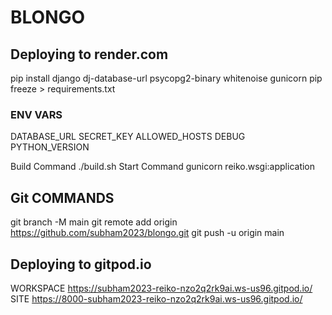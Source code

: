 # BLONGO

## Deploying to render.com

pip install django dj-database-url psycopg2-binary whitenoise gunicorn
pip freeze > requirements.txt

### ENV VARS
DATABASE_URL
SECRET_KEY
ALLOWED_HOSTS
DEBUG
PYTHON_VERSION

Build Command ./build.sh
Start Command gunicorn reiko.wsgi:application

## Git COMMANDS
git branch -M main
git remote add origin https://github.com/subham2023/blongo.git
git push -u origin main


## Deploying to gitpod.io
WORKSPACE https://subham2023-reiko-nzo2q2rk9ai.ws-us96.gitpod.io/
SITE https://8000-subham2023-reiko-nzo2q2rk9ai.ws-us96.gitpod.io/
